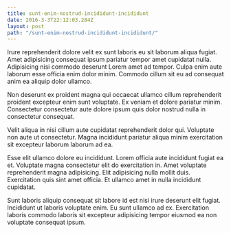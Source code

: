 ```yaml
---
title: sunt-enim-nostrud-incididunt-incididunt
date: 2016-3-3T22:12:03.284Z
layout: post
path: "/sunt-enim-nostrud-incididunt-incididunt/"
---
```


Irure reprehenderit dolore velit ex sunt laboris eu sit laborum aliqua fugiat. Amet adipisicing consequat ipsum pariatur tempor amet cupidatat nulla. Adipisicing nisi commodo deserunt Lorem amet ad tempor. Culpa enim aute laborum esse officia enim dolor minim. Commodo cillum sit eu ad consequat anim ea aliquip dolor ullamco.

Non deserunt ex proident magna qui occaecat ullamco cillum reprehenderit proident excepteur enim sunt voluptate. Ex veniam et dolore pariatur minim. Consectetur consectetur aute dolore ipsum quis dolor nostrud nulla in consectetur consequat.

Velit aliqua in nisi cillum aute cupidatat reprehenderit dolor qui. Voluptate non aute ut consectetur. Magna incididunt pariatur aliqua minim exercitation sit excepteur laborum laborum ad ea.

Esse elit ullamco dolore eu incididunt. Lorem officia aute incididunt fugiat ea et. Voluptate magna consectetur elit do exercitation in. Amet voluptate reprehenderit magna adipisicing. Elit adipisicing nulla mollit duis. Exercitation quis sint amet officia. Et ullamco amet in nulla incididunt cupidatat.

Sunt laboris aliquip consequat sit labore id est nisi irure deserunt elit fugiat. Incididunt ut laboris voluptate enim. Eu sunt ullamco ad ex. Exercitation laboris commodo laboris sit excepteur adipisicing tempor eiusmod ea non voluptate consequat ipsum.